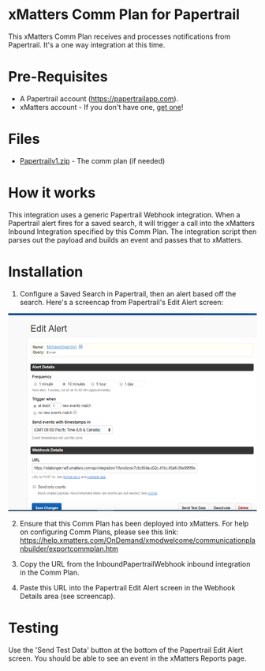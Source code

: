 
# xMatters Comm Plan for Papertrail
This xMatters Comm Plan receives and processes notifications from Papertrail. It's a one way integration at this time.

# Pre-Requisites
* A Papertrail account (https://papertrailapp.com).
* xMatters account - If you don't have one, [get one](https://www.xmatters.com)!

# Files
* [Papertrailv1.zip](Papertrailv1.zip) - The comm plan (if needed) 

# How it works

This integration uses a generic Papertrail Webhook integration. When a Papertrail alert fires for a saved search, it will trigger a call into the xMatters Inbound Integration specified by this Comm Plan. The integration script then parses out the payload and builds an event and passes that to xMatters. 

# Installation
1. Configure a Saved Search in Papertrail, then an alert based off the search. Here's a screencap from Papertrail's Edit Alert screen:

<kbd>
  <img src="media/Papertrail.PNG" alt="Configuring an Alert in Papertrail" height="400">
</kbd>

2. Ensure that this Comm Plan has been deployed into xMatters. For help on configuring Comm Plans, please see this link:
https://help.xmatters.com/OnDemand/xmodwelcome/communicationplanbuilder/exportcommplan.htm

3. Copy the URL from the InboundPapertrailWebhook inbound integration in the Comm Plan.

4. Paste this URL into the Papertrail Edit Alert screen in the Webhook Details area (see screencap).
   
# Testing
Use the 'Send Test Data' button at the bottom of the Papertrail Edit Alert screen. You should be able to see an event in the xMatters Reports page.

